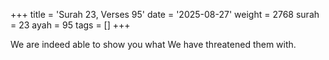 +++
title = 'Surah 23, Verses 95'
date = '2025-08-27'
weight = 2768
surah = 23
ayah = 95
tags = []
+++

We are indeed able to show you what We have threatened them with.